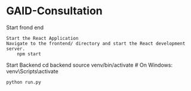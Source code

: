 # GAID-Consultation

Start frond end

    Start the React Application
    Navigate to the frontend/ directory and start the React development server.
        npm start

Start Backend
    cd backend
    source venv/bin/activate  # On Windows: venv\Scripts\activate

    python run.py

